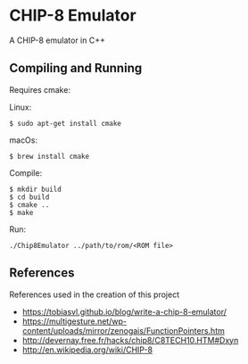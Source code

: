 # CHIP-8 Emulator
A CHIP-8 emulator in C++

## Compiling and Running
Requires cmake:

Linux:
```
$ sudo apt-get install cmake
```

macOs:
```
$ brew install cmake
```

Compile:
```
$ mkdir build
$ cd build
$ cmake ..
$ make
```

Run:
```
./Chip8Emulator ../path/to/rom/<ROM file>
```

## References
References used in the creation of this project

- https://tobiasvl.github.io/blog/write-a-chip-8-emulator/
- https://multigesture.net/wp-content/uploads/mirror/zenogais/FunctionPointers.htm
- http://devernay.free.fr/hacks/chip8/C8TECH10.HTM#Dxyn
- http://en.wikipedia.org/wiki/CHIP-8